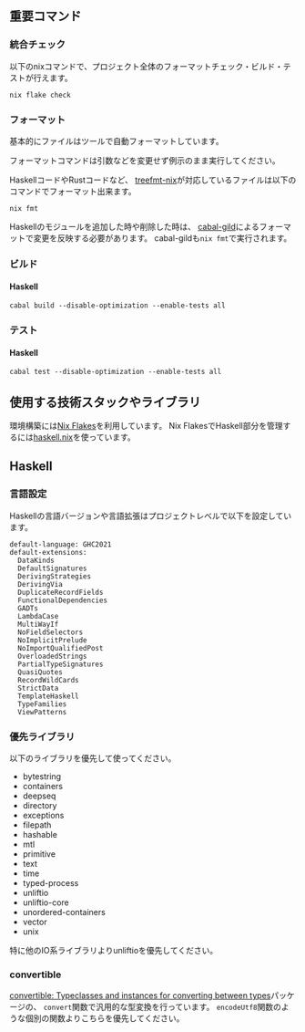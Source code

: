 ## 重要コマンド

### 統合チェック

以下のnixコマンドで、プロジェクト全体のフォーマットチェック・ビルド・テストが行えます。

```console
nix flake check
```

### フォーマット

基本的にファイルはツールで自動フォーマットしています。

フォーマットコマンドは引数などを変更せず例示のまま実行してください。

HaskellコードやRustコードなど、
[treefmt-nix](https://github.com/numtide/treefmt-nix)が対応しているファイルは以下のコマンドでフォーマット出来ます。

```console
nix fmt
```

Haskellのモジュールを追加した時や削除した時は、
[cabal-gild](https://hackage.haskell.org/package/cabal-gild)によるフォーマットで変更を反映する必要があります。
cabal-gildも`nix fmt`で実行されます。

### ビルド

#### Haskell

```console
cabal build --disable-optimization --enable-tests all
```

### テスト

#### Haskell

```console
cabal test --disable-optimization --enable-tests all
```

## 使用する技術スタックやライブラリ

環境構築には[Nix Flakes](https://wiki.nixos.org/wiki/Flakes/ja)を利用しています。
Nix FlakesでHaskell部分を管理するには[haskell.nix](https://input-output-hk.github.io/haskell.nix/)を使っています。

## Haskell

### 言語設定

Haskellの言語バージョンや言語拡張はプロジェクトレベルで以下を設定しています。

```cabal
default-language: GHC2021
default-extensions:
  DataKinds
  DefaultSignatures
  DerivingStrategies
  DerivingVia
  DuplicateRecordFields
  FunctionalDependencies
  GADTs
  LambdaCase
  MultiWayIf
  NoFieldSelectors
  NoImplicitPrelude
  NoImportQualifiedPost
  OverloadedStrings
  PartialTypeSignatures
  QuasiQuotes
  RecordWildCards
  StrictData
  TemplateHaskell
  TypeFamilies
  ViewPatterns
```

### 優先ライブラリ

以下のライブラリを優先して使ってください。

- bytestring
- containers
- deepseq
- directory
- exceptions
- filepath
- hashable
- mtl
- primitive
- text
- time
- typed-process
- unliftio
- unliftio-core
- unordered-containers
- vector
- unix

特に他のIO系ライブラリよりunliftioを優先してください。

### convertible

[convertible: Typeclasses and instances for converting between types](https://hackage.haskell.org/package/convertible)パッケージの、
`convert`関数で汎用的な型変換を行っています。
`encodeUtf8`関数のような個別の関数よりこちらを優先してください。
